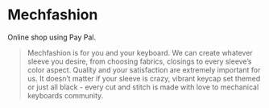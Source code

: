 # Mechfashion

Online shop using Pay Pal.

>Mechfashion is for you and your keyboard. We can create whatever sleeve you desire, from choosing fabrics, closings to every sleeve’s color aspect. Quality and your satisfaction are extremely important for us. It doesn’t matter if your sleeve is crazy, vibrant keycap set themed or just all black - every cut and stitch is made with love to mechanical keyboards community.
